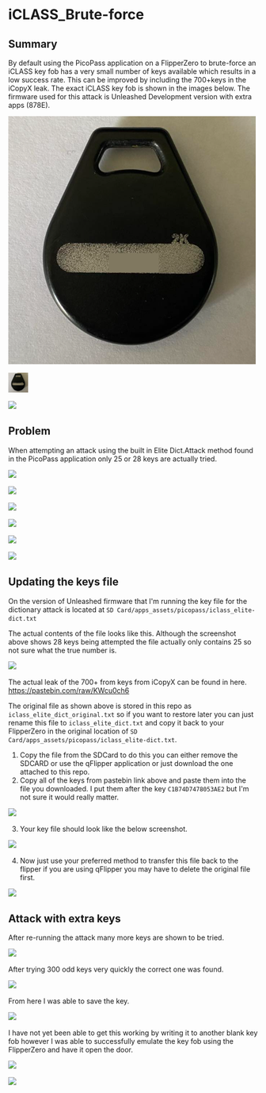 # iCLASS_Brute-force
## Summary ##
By default using the PicoPass application on a FlipperZero to brute-force an iCLASS key fob has a very small number of keys available which results in a low success rate. This can be improved by including the 700+keys in the iCopyX leak. The exact iCLASS key fob is shown in the images below. The firmware used for this attack is Unleashed Development version with extra apps (878E). 

[](images/1.png)
![Alt text](images/1.png)


[<img alt="alt_text" width="40px" src="images/1.PNG" />](https://www.google.com/)

![]("images/2.png")

## Problem 

When attempting an attack using the built in Elite Dict.Attack method found in the PicoPass application only    25 or 28 keys are actually tried. 

![](C:\Users\Michael\Downloads\iCLASS_Brute-force-main\images\4.png)

![](C:\Users\Michael\Downloads\iCLASS_Brute-force-main\images\5.png)

![](C:\Users\Michael\Downloads\iCLASS_Brute-force-main\images\6.png)

![](C:\Users\Michael\Downloads\iCLASS_Brute-force-main\images\7.png)

![](C:\Users\Michael\Downloads\iCLASS_Brute-force-main\images\3.png)

![](C:\Users\Michael\Downloads\iCLASS_Brute-force-main\images\8.png)

## Updating the keys file

On the version of Unleashed firmware that I'm running the key file for the dictionary attack is located at `SD Card/apps_assets/picopass/iclass_elite-dict.txt`

The actual contents of the file looks like this. Although the screenshot above shows 28 keys being attempted the file actually only contains 25 so not sure what the true number is. 

![](C:\Users\Michael\Downloads\iCLASS_Brute-force-main\images\9.png)

The actual leak of the 700+ from keys from iCopyX can be found in here. https://pastebin.com/raw/KWcu0ch6

The original file as shown above is stored in this repo as `iclass_elite_dict_original.txt` so if you want to restore later you can just rename this file to `iclass_elite_dict.txt` and copy it back to your FlipperZero in the original location of `SD Card/apps_assets/picopass/iclass_elite-dict.txt`.  

1. Copy the file from the SDCard to do this you can either remove the SDCARD or use the qFlipper application or just download the one attached to this repo. 
2. Copy all of the keys from pastebin link above and paste them into the file you downloaded. I put them after the key `C1B74D7478053AE2` but I'm not sure it would really matter. 

![](C:\Users\Michael\Downloads\iCLASS_Brute-force-main\images\10.png)

3. Your key file should look like the below screenshot. 

![](C:\Users\Michael\Downloads\iCLASS_Brute-force-main\images\11.png)

4. Now just use your preferred method to transfer this file back to the flipper if you are using qFlipper you may have to delete the original file first. 

![](C:\Users\Michael\Downloads\iCLASS_Brute-force-main\images\12.png)

## Attack with extra keys

After re-running the attack many more keys are shown to be tried. 

![](C:\Users\Michael\Downloads\iCLASS_Brute-force-main\images\13.png)

After trying 300 odd keys very quickly the correct one was found. 

![](C:\Users\Michael\Downloads\iCLASS_Brute-force-main\images\14.png)

From here I was able to save the key. 

![](C:\Users\Michael\Downloads\iCLASS_Brute-force-main\images\15.png)

I have not yet been able to get this working by writing it to another blank key fob however I was able to successfully emulate the key fob using the FlipperZero and have it open the door. 

![](C:\Users\Michael\Downloads\iCLASS_Brute-force-main\images\16.png)

![](C:\Users\Michael\Downloads\iCLASS_Brute-force-main\images\17.png)
